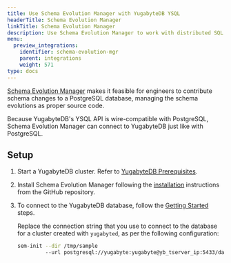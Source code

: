 ```yaml
---
title: Use Schema Evolution Manager with YugabyteDB YSQL
headerTitle: Schema Evolution Manager
linkTitle: Schema Evolution Manager
description: Use Schema Evolution Manager to work with distributed SQL databases in YugabyteDB.
menu:
  preview_integrations:
    identifier: schema-evolution-mgr
    parent: integrations
    weight: 571
type: docs
---
```


[Schema Evolution Manager](https://github.com/mbryzek/schema-evolution-manager) makes it feasible for engineers to contribute schema changes to a PostgreSQL database, managing the schema evolutions as proper source code.

Because YugabyteDB's YSQL API is wire-compatible with PostgreSQL, Schema Evolution Manager can connect to YugabyteDB just like with PostgreSQL.

## Setup

1. Start a YugabyteDB cluster. Refer to [YugabyteDB Prerequisites](../../tools/#yugabytedb-prerequisites).
1. Install Schema Evolution Manager following the [installation](https://github.com/mbryzek/schema-evolution-manager#installation) instructions from the GitHub repository.
1. To connect to the YugabyteDB database, follow the [Getting Started](https://github.com/mbryzek/schema-evolution-manager#getting-started) steps.

    Replace the connection string that you use to connect to the database for a cluster created with `yugabyted`, as per the following configuration:

    ```sh
    sem-init --dir /tmp/sample
             --url postgresql://yugabyte:yugabyte@yb_tserver_ip:5433/database_name
    ```
